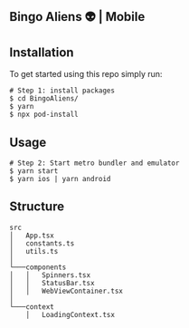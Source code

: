 ## Bingo Aliens 👽 | Mobile

## Installation

To get started using this repo simply run:

```shell
# Step 1: install packages
$ cd BingoAliens/
$ yarn
$ npx pod-install
```

## Usage

```shell
# Step 2: Start metro bundler and emulator
$ yarn start
$ yarn ios | yarn android
```

## Structure

```
src
│   App.tsx
│   constants.ts
│   utils.ts
│
└───components
│   │   Spinners.tsx
│   │   StatusBar.tsx
│   │   WebViewContainer.tsx
│
└───context
    │   LoadingContext.tsx

```
